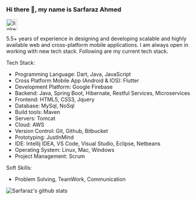 ### Hi there 👋, my name is Sarfaraz Ahmed
[<img src='https://cdn.jsdelivr.net/npm/simple-icons@3.0.1/icons/linkedin.svg' alt='linkedin' height='30'>](https://www.linkedin.com/in/sarfarazahmed008/)

5.5+ years of experience in designing and developing scalable and highly available web and cross-platform mobile applications. I am always open in working with new tech stack. Following are my current tech stack.

Tech Stack:

- Programming Language: Dart, Java, JavaScript
- Cross Platform Mobile App (Android & IOS): Flutter
- Development Platform: Google Firebase
- Backend: Java, Spring Boot, Hibernate, Restful Services, Microservices
- Frontend: HTML5, CSS3, Jquery
- Database: MySql, NoSql
- Build tools: Maven
- Servers: Tomcat
- Cloud: AWS
- Version Control: Git, Github, Bitbucket
- Prototyping: JustInMind
- IDE: Intellij IDEA, VS Code, Visual Studio, Eclipse, Netbeans
- Operating System: Linux, Mac, Windows
- Project Management: Scrum

Soft Skills:

- Problem Solving, TeamWork, Communication 

![Sarfaraz's github stats](https://github-readme-stats.vercel.app/api?username=sarfarazahmed008&show_icons=true&theme=blue-green)
